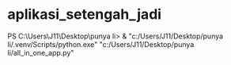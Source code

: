 # aplikasi_setengah_jadi

PS C:\Users\J11\Desktop\punya li> & "c:/Users/J11/Desktop/punya li/.venv/Scripts/python.exe" "c:/Users/J11/Desktop/punya li/all_in_one_app.py"
